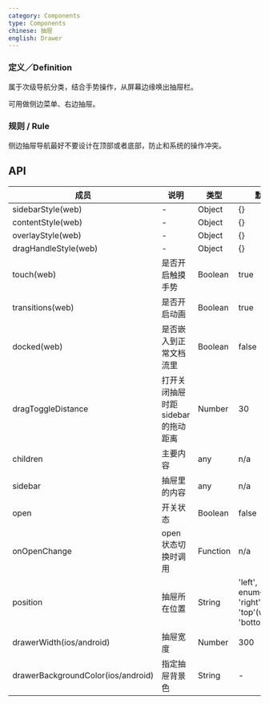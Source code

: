 ```yaml
---
category: Components
type: Components
chinese: 抽屉
english: Drawer
---
```


### 定义／Definition
属于次级导航分类，结合手势操作，从屏幕边缘唤出抽屉栏。

可用做侧边菜单、右边抽屉。

### 规则 / Rule
侧边抽屉导航最好不要设计在顶部或者底部，防止和系统的操作冲突。


## API

| 成员        | 说明           | 类型      | 默认值       |
|------------|----------------|--------------------|--------------|
| sidebarStyle(web) | - | Object | {} |
| contentStyle(web) | - | Object | {} |
| overlayStyle(web) | - | Object | {} |
| dragHandleStyle(web) | - | Object | {} |
| touch(web) | 是否开启触摸手势 | Boolean | true |
| transitions(web) | 是否开启动画 | Boolean | true |
| docked(web) | 是否嵌入到正常文档流里 | Boolean | false |
| dragToggleDistance | 打开关闭抽屉时距sidebar的拖动距离 | Number | 30 |
| children | 主要内容 | any | n/a |
| sidebar | 抽屉里的内容 | any | n/a |
| open | 开关状态 | Boolean | false |
| onOpenChange | open 状态切换时调用 | Function | n/a |
| position | 抽屉所在位置 | String | 'left', enum{'left', 'right', 'top'(web), 'bottom'(web)} |
| drawerWidth(ios/android) | 抽屉宽度 | Number | 300 |
| drawerBackgroundColor(ios/android) | 指定抽屉背景色 | String | - |
